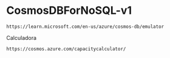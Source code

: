 # CosmosDBForNoSQL-v1

````
https://learn.microsoft.com/en-us/azure/cosmos-db/emulator
````

Calculadora

````
https://cosmos.azure.com/capacitycalculator/
````
